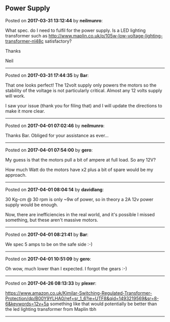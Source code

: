 ## Power Supply
Posted on **2017-03-31 13:12:44** by **neilmunro**:

What spec. do I need to fulfil for the power supply. Is a LED lighting transformer such as  http://www.maplin.co.uk/p/105w-low-voltage-lighting-transformer-nl48c   satisfactory?

Thanks

Neil

---

Posted on **2017-03-31 17:44:35** by **Bar**:

That one looks perfect! The 12volt supply only powers the motors so the stability of the voltage is not particularly critical. Almost any 12 volts supply will work.



I saw your issue (thank you for filing that) and I will update the directions to make it more clear.

---

Posted on **2017-04-01 07:02:46** by **neilmunro**:

Thanks Bar. Obliged for your assistance as ever...

---

Posted on **2017-04-01 07:54:00** by **gero**:

My guess is that the motors pull a bit of ampere at full load. So any 12V?

How much Watt do the motors have x2 plus a bit of spare would be my approach.

---

Posted on **2017-04-01 08:04:14** by **davidlang**:

30 Kg-cm @ 30 rpm is only ~9w of power, so in theory a 2A 12v power supply would be enough.



Now, there are inefficiencies in the real world, and it's possible I missed something, but these aren't massive motors.

---

Posted on **2017-04-01 08:21:41** by **Bar**:

We spec 5 amps to be on the safe side :-)

---

Posted on **2017-04-01 10:51:09** by **gero**:

Oh wow, much lower than I expected. I forgot the gears :-)

---

Posted on **2017-04-26 08:13:33** by **plexer**:

https://www.amazon.co.uk/Kimilar-Switching-Regulated-Transformer-Protection/dp/B00Y9YLHA0/ref=sr_1_6?ie=UTF8&qid=1493219569&sr=8-6&keywords=12v+5a something like that would potentially be better than the led lighting transformer from Maplin tbh

---

